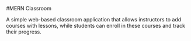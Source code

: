 #MERN Classroom

A simple web-based classroom application that allows instructors to add courses with lessons, while students can enroll in these courses and track their progress. 

